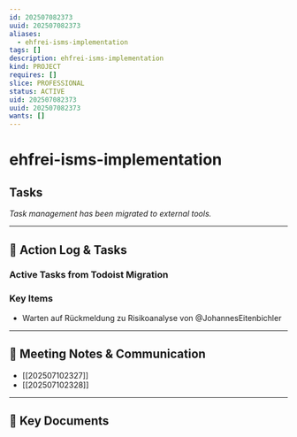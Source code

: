 ```yaml
---
id: 202507082373
uuid: 202507082373
aliases:
  - ehfrei-isms-implementation
tags: []
description: ehfrei-isms-implementation
kind: PROJECT
requires: []
slice: PROFESSIONAL
status: ACTIVE
uid: 202507082373
uuid: 202507082373
wants: []
---
```


# ehfrei-isms-implementation

## Tasks

_Task management has been migrated to external tools._

---

## 📝 Action Log & Tasks

### Active Tasks from Todoist Migration

### Key Items

- Warten auf Rückmeldung zu Risikoanalyse von @JohannesEitenbichler

---

## 💬 Meeting Notes & Communication

- [[202507102327]]
- [[202507102328]]

---

## 📎 Key Documents

